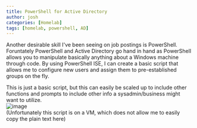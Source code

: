 ```yaml
---
title: PowerShell for Active Directory
author: josh
categories: [Homelab]
tags: [homelab, powershell, AD]
---
```

Another desirable skill I've been seeing on job postings is PowerShell.
Foruntately PowerShell and Active Directory go hand in hand as PowerShell allows you to manipulate basically anything about a Windows machine through code.
By using PowerShell ISE, I can create a basic script that allows me to configure new users and assign them to pre-established groups on the fly.



This is just a basic script, but this can easily be scaled up to include other functions and prompts to include other info a sysadmin/business might want to utilize.  
![image](https://github.com/gaviolajosh/blog/assets/44041134/b74548d1-3d2c-47ef-a22e-b798dd734735)  
(Unfortunately this script is on a VM, which does not allow me to easily copy the plain text here)
